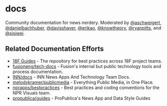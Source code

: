 # docs

Community documentation for news nerdery. Moderated by [@aschweigert](https://github.com/aschweigert), [@danielbachhuber](http://github.com/danielbachhuber), [@davisshaver](http://github.com/davisshaver), [@erikao](http://github.com/erikao), [@knowtheory](https://github.com/knowtheory), [@ryanpitts](http://github.com/ryanpitts), and [@sisiwei](http://github.com/sisiwei).

## Related Documentation Efforts

* [18F Guides](https://pages.18f.gov/guides/) - The repository for best practices across 18F project teams.
* [fusioneng/tech-docs](https://github.com/fusioneng/tech-docs) - Fusion's internal but public technology tools and process documentation.
* [INN/docs](https://github.com/INN/docs) - INN News Apps And Technology Team Docs.
* [melodykramer/publicmedia](https://github.com/melodykramer/publicmedia) - Everything Public Media, in One Place.
* [nprapps/bestpractices](https://github.com/nprapps/bestpractices) - Best practices and coding conventions for the NPR Visuals team.
* [propublica/guides](https://github.com/propublica/guides) - ProPublica's News App and Data Style Guides
